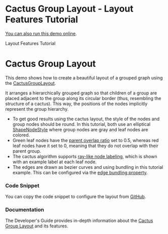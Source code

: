 <!--
 //////////////////////////////////////////////////////////////////////////////
 // @license
 // This file is part of yFiles for HTML 2.5.0.3.
 // Use is subject to license terms.
 //
 // Copyright (c) 2000-2023 by yWorks GmbH, Vor dem Kreuzberg 28,
 // 72070 Tuebingen, Germany. All rights reserved.
 //
 //////////////////////////////////////////////////////////////////////////////
-->
# Cactus Group Layout - Layout Features Tutorial

[You can also run this demo online](https://live.yworks.com/demos/04-tutorial-layout-features/cactus/index.html).

Layout Features Tutorial

# Cactus Group Layout

This demo shows how to create a beautiful layout of a grouped graph using the [CactusGroupLayout](https://docs.yworks.com/yfileshtml/#/api/CactusGroupLayout).

It arranges a hierarchically grouped graph so that children of a group are placed adjacent to the group along its circular border (thus, resembling the structure of a cactus). This way, the positions of the nodes implicitly represent the group hierarchy.

- To get good results using the cactus layout, the style of the nodes and group nodes should be round. In this tutorial, both use an elliptical [ShapeNodeStyle](https://docs.yworks.com/yfileshtml/#/api/ShapeNodeStyle) where group nodes are gray and leaf nodes are colored.
- Green leaf nodes have the [parent overlap ratio](https://docs.yworks.com/yfileshtml/#/api/CactusGroupLayoutData#parentOverlapRatio) set to 0.5, whereas red leaf nodes have it set to 0, meaning that they do not overlap with their parent group.
- The cactus algorithm supports [ray-like node labeling](https://docs.yworks.com/yfileshtml/#/api/NodeLabelingPolicy#RAY_LIKE_LEAVES), which is shown with an example label at each leaf node.
- The edges are drawn as bezier curves and using bundling in this tutorial example. This can be configured via the [edge bundling property](https://docs.yworks.com/yfileshtml/#/api/CactusGroupLayout#edgeBundling).

### Code Snippet

You can copy the code snippet to configure the layout from [GitHub](https://github.com/yWorks/yfiles-for-html-demos/blob/master/demos/04-tutorial-layout-features/cactus/Cactus.ts).

### Documentation

The Developer's Guide provides in-depth information about the [Cactus Group Layout](https://docs.yworks.com/yfileshtml/#/dguide/cactus_group_layout) and its features.
